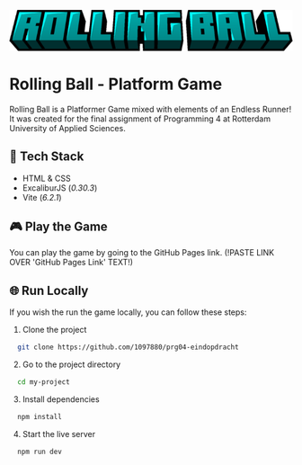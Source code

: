 ![Logo](https://github.com/1097880/prg04-eindopdracht/blob/main/public/images/logo.png?raw=true)



# Rolling Ball - Platform Game

Rolling Ball is a Platformer Game mixed with elements of an Endless Runner! It was created for the final assignment of Programming 4 at Rotterdam University of Applied Sciences. 



## 🤖 Tech Stack

- HTML & CSS
- ExcaliburJS (*0.30.3*)
- Vite (*6.2.1*)


## 🎮 Play the Game

You can play the game by going to the GitHub Pages link. (!PASTE LINK OVER 'GitHub Pages Link' TEXT!)


## 🌐 Run Locally

If you wish the run the game locally, you can follow these steps:

1. Clone the project

```bash
  git clone https://github.com/1097880/prg04-eindopdracht
```

2. Go to the project directory

```bash
  cd my-project
```

3. Install dependencies

```bash
  npm install
```

4. Start the live server

```bash
  npm run dev
```
